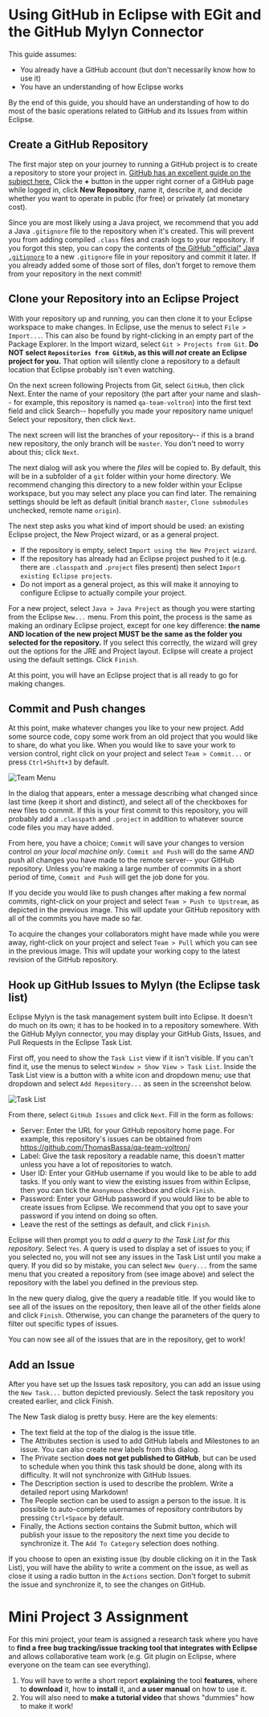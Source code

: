 # Using GitHub in Eclipse with EGit and the GitHub Mylyn Connector
This guide assumes:
- You already have a GitHub account (but don't necessarily know how to use it)
- You have an understanding of how Eclipse works

By the end of this guide, you should have an understanding of how to do most of the basic operations related to GitHub and its Issues from within Eclipse.

## Create a GitHub Repository
The first major step on your journey to running a GitHub project is to create a repository to store your project in.
[GitHub has an excellent guide on the subject here.](https://help.github.com/articles/create-a-repo/)
Click the **+** button in the upper right corner of a GitHub page while logged in, click **New Repository**,
name it, describe it, and decide whether you want to operate in public (for free) or privately (at monetary cost).

Since you are most likely using a Java project, we recommend that you add a Java `.gitignore` file
to the repository when it's created. This will prevent you from adding compiled `.class` files and
crash logs to your repository. If you forgot this step, you can copy the contents of
[the GitHub "official" Java `.gitignore`](https://github.com/github/gitignore/blob/master/Java.gitignore)
to a new `.gitignore` file in your repository and commit it later. If you already added some of those sort
of files, don't forget to remove them from your repository in the next commit!

## Clone your Repository into an Eclipse Project
With your repository up and running, you can then clone it to your Eclipse workspace to make changes.
In Eclipse, use the menus to select `File > Import...`. This can also be found by right-clicking in
an empty part of the Package Explorer. In the Import wizard, select `Git > Projects from Git`.
**Do NOT select `Repositories from GitHub`, as this will _not_ create an Eclipse project for you.**
That option will silently clone a repository to a default location that Eclipse probably isn't even watching.

On the next screen following Projects from Git, select `GitHub`, then click Next.
Enter the name of your repository (the part after your name and slash-- for example,
this repository is named `qa-team-voltron`) into the first text field and click Search--
hopefully you made your repository name unique! Select your repository, then click `Next`.

The next screen will list the branches of your repository-- if this is a brand new repository,
the only branch will be `master`. You don't need to worry about this; click `Next`.

The next dialog will ask you where the _files_ will be copied to. By default, this will be in a
subfolder of a `git` folder within your home directory. We recommend changing this directory to a new folder
within your Eclipse workspace, but you may select any place you can find later.
The remaining settings should be left as default (initial branch `master`,
`Clone submodules` unchecked, remote name `origin`).

The next step asks you what kind of import should be used: an existing Eclipse project, the New Project wizard,
or as a general project.
- If the repository is empty, select `Import using the New Project wizard`.
- If the repository has already had an Eclipse project pushed to it (e.g. there are `.classpath` and `.project`
  files present) then select `Import existing Eclipse projects`.
- Do not import as a general project, as this will make it annoying to configure Eclipse to actually compile your project.
 
For a new project, select `Java > Java Project` as though you were starting from the Eclipse `New...` menu.
From this point, the process is the same as making an ordinary Eclipse project, except for one key difference:
**the name AND location of the new project MUST be the same as the folder you selected for the repository.**
If you select this correctly, the wizard will grey out the options for the JRE and Project layout.
Eclipse will create a project using the default settings. Click `Finish`.

At this point, you will have an Eclipse project that is all ready to go for making changes.

## Commit and Push changes
At this point, make whatever changes you like to your new project. Add some source code,
copy some work from an old project that you would like to share, do what you like.
When you would like to save your work to version control, right click on your project
and select `Team > Commit...` or press `Ctrl+Shift+3` by default.

![Team Menu](https://cloud.githubusercontent.com/assets/10538609/6407511/93b3b05e-be0f-11e4-9f8a-ad66c0be5824.png)

In the dialog that appears, enter a message describing what changed since last time
(keep it short and distinct), and select all of the checkboxes for new files to commit.
If this is your first commit to this repository, you will probably add a `.classpath` and `.project`
in addition to whatever source code files you may have added.

From here, you have a choice; `Commit` will save your changes to version control _on your local machine only_.
`Commit and Push` will do the same _AND_ push all changes you have made to the remote server--
your GitHub repository. Unless you're making a large number of commits in a short period of time,
`Commit and Push` will get the job done for you.

If you decide you would like to push changes after making a few normal commits,
right-click on your project and select `Team > Push to Upstream`, as depicted in the previous image.
This will update your GitHub repository with all of the commits you have made so far.

To acquire the changes your collaborators might have made while you were away,
right-click on your project and select `Team > Pull` which you can see in the previous image.
This will update your working copy to the latest revision of the GitHub repository.

## Hook up GitHub Issues to Mylyn (the Eclipse task list)
Eclipse Mylyn is the task management system built into Eclipse.
It doesn't do much on its own; it has to be hooked in to a repository somewhere.
With the GitHub Mylyn connector, you may display your GitHub Gists, Issues, and Pull Requests
in the Eclipse Task List.

First off, you need to show the `Task List` view if it isn't visible. If you can't find it,
use the menus to select `Window > Show View > Task List`.
Inside the Task List view is a button with a white icon and dropdown menu; use that dropdown
and select `Add Repository...` as seen in the screenshot below.

![Task List](https://cloud.githubusercontent.com/assets/10538609/6407516/a8f5b91c-be0f-11e4-9329-98928b0135cb.png)

From there, select `GitHub Issues` and click `Next`.
Fill in the form as follows:
- Server: Enter the URL for your GitHub repository home page. For example, this repository's issues
  can be obtained from https://github.com/ThomasBassa/qa-team-voltron/
- Label: Give the task repository a readable name, this doesn't matter unless you have a lot of repositories to watch.
- User ID: Enter your GitHub username if you would like to be able to add tasks. If you only want to view
  the existing issues from within Eclipse, then you can tick the `Anonymous` checkbox and click `Finish`.
- Password: Enter your GitHub password if you would like to be able to create issues from Eclipse.
  We recommend that you opt to save your password if you intend on doing so often.
- Leave the rest of the settings as default, and click `Finish`.

Eclipse will then prompt you to _add a query to the Task List for this repository_.
Select `Yes`. A query is used to display a set of issues to you; if you selected no,
you will not see any issues in the Task List until you make a query. If you did so by mistake,
you can select `New Query...` from the same menu that you created a repository from (see image above)
and select the repository with the label you defined in the previous step.

In the new query dialog, give the query a readable title. If you would like to see all of the
issues on the repository, then leave all of the other fields alone and click `Finish`.
Otherwise, you can change the parameters of the query to filter out specific types of issues.

You can now see all of the issues that are in the repository, get to work!

## Add an Issue
After you have set up the Issues task repository, you can add an issue using the `New Task...` button
depicted previously. Select the task repository you created earlier, and click Finish.

The New Task dialog is pretty busy. Here are the key elements:
- The text field at the top of the dialog is the issue title.
- The Attributes section is used to add GitHub labels and Milestones to an issue.
  You can also create new labels from this dialog.
- The Private section **does not get published to GitHub**, but can be used to schedule when you think this task
  should be done, along with its difficulty. It will not synchronize with GitHub Issues.
- The Description section is used to describe the problem. Write a detailed report using Markdown!
- The People section can be used to assign a person to the issue. It is possible to auto-complete usernames
  of repository contributors by pressing `Ctrl+Space` by default.
- Finally, the Actions section contains the Submit button, which will publish your issue to the repository
  the next time you decide to synchronize it. The `Add To Category` selection does nothing.

If you choose to open an existing issue (by double clicking on it in the Task List),
you will have the ability to write a comment on the issue,
as well as close it using a radio button in the `Actions` section. Don't forget to submit the issue
and synchronize it, to see the changes on GitHub.

# Mini Project 3 Assignment
For this mini project, your team is assigned a research task
where you have to **find a free bug tracking/issue tracking tool
that integrates with Eclipse** and allows collaborative team work
(e.g. Git plugin on Eclipse, where everyone on the team can see everything).

1. You will have to write a short report **explaining** the tool **features**,
   where to **download** it, how to **install** it,
   and **a user manual** on how to use it.
2. You will also need to **make a tutorial video**
   that shows "dummies" how to make it work!
